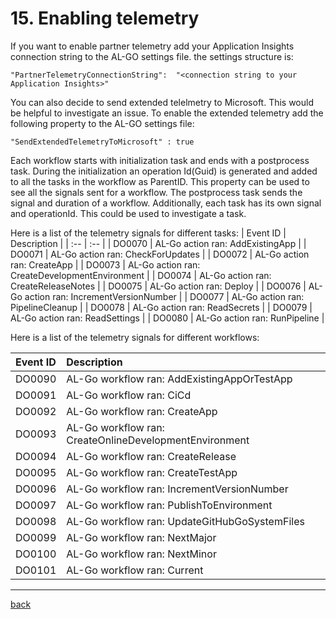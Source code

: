 # 15. Enabling telemetry 

If you want to enable partner telemetry add your Application Insights connection string to the AL-GO settings file. the settings structure is:

```
"PartnerTelemetryConnectionString":  "<connection string to your Application Insights>"
```

You can also decide to send extended telelmetry to Microsoft. This would be helpful to investigate an issue. To enable the extended telemetry add the following property to the AL-GO settings file:

```
"SendExtendedTelemetryToMicrosoft" : true
```

Each workflow starts with initialization task and ends with a postprocess task. During the initialization an operation Id(Guid) is generated and added to all the tasks in the workflow as ParentID. This property can be used to see all the signals sent for a workflow. The postprocess task sends the signal and duration of a workflow. Additionally, each task has its own signal and operationId. This could be used to investigate a task. 

Here is a list of the telemetry signals for different tasks:
| Event ID | Description |
| :-- | :-- |
| DO0070 | AL-Go action ran: AddExistingApp |
| DO0071 | AL-Go action ran: CheckForUpdates |
| DO0072 | AL-Go action ran: CreateApp |
| DO0073 | AL-Go action ran: CreateDevelopmentEnvironment |
| DO0074 | AL-Go action ran: CreateReleaseNotes |
| DO0075 | AL-Go action ran: Deploy |
| DO0076 | AL-Go action ran: IncrementVersionNumber |
| DO0077 | AL-Go action ran: PipelineCleanup |
| DO0078 | AL-Go action ran: ReadSecrets |
| DO0079 | AL-Go action ran: ReadSettings |
| DO0080 | AL-Go action ran: RunPipeline |

Here is a list of the telemetry signals for different workflows:

| Event ID | Description |
| :-- | :-- |
| DO0090 | AL-Go workflow ran: AddExistingAppOrTestApp |
| DO0091 | AL-Go workflow ran: CiCd |
| DO0092 | AL-Go workflow ran: CreateApp |
| DO0093 | AL-Go workflow ran: CreateOnlineDevelopmentEnvironment |
| DO0094 | AL-Go workflow ran: CreateRelease |
| DO0095 | AL-Go workflow ran: CreateTestApp |
| DO0096 | AL-Go workflow ran: IncrementVersionNumber |
| DO0097 | AL-Go workflow ran: PublishToEnvironment |
| DO0098 | AL-Go workflow ran: UpdateGitHubGoSystemFiles |
| DO0099 | AL-Go workflow ran: NextMajor |
| DO0100 | AL-Go workflow ran: NextMinor |
| DO0101 | AL-Go workflow ran: Current |

---
[back](../README.md)
